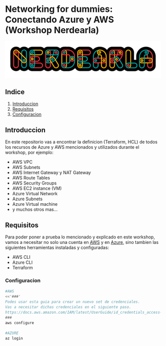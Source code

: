 # Networking for dummies: Conectando Azure y AWS (Workshop Nerdearla)

![Nerdearla](nerdearla.png)

## Indice

1. [Introduccion](#introduccion)
2. [Requisitos](#requisitos)
3. [Configuracion](#introduccion)

## Introduccion

En este repositorio vas a encontrar la definicion (Terraform, HCL) de todos los recursos de Azure y AWS mencionados y utilizados durante el workshop, por ejemplo:

* AWS VPC
* AWS Subnets
* AWS Internet Gateway y NAT Gateway
* AWS Route Tables
* AWS Security Groups
* AWS EC2 instance (VM)
* Azure Virtual Network
* Azure Subnets
* Azure Virtual machine
* y muchos otros mas...

## Requisitos

Para poder poner a prueba lo mencionado y explicado en este workshop, vamos a necesitar no solo una cuenta en [AWS](https://aws.amazon.com/es/console/) y en [Azure](https://azure.microsoft.com/en-us/get-started/azure-portal), sino tambien las siguientes herramientas instaladas y configuradas:

* AWS CLI
* Azure CLI
* Terraform

### Configuracion

```bash
#AWS
<<'###'
Podes usar esta guia para crear un nuevo set de credenciales.
Vas a necesitar dichas credenciales en el siguiente paso.
https://docs.aws.amazon.com/IAM/latest/UserGuide/id_credentials_access-keys.html
###
aws configure

#AZURE
az login
```
